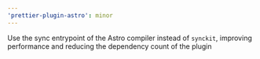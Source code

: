 ```yaml
---
'prettier-plugin-astro': minor
---
```


Use the sync entrypoint of the Astro compiler instead of `synckit`, improving performance and reducing the dependency count of the plugin
